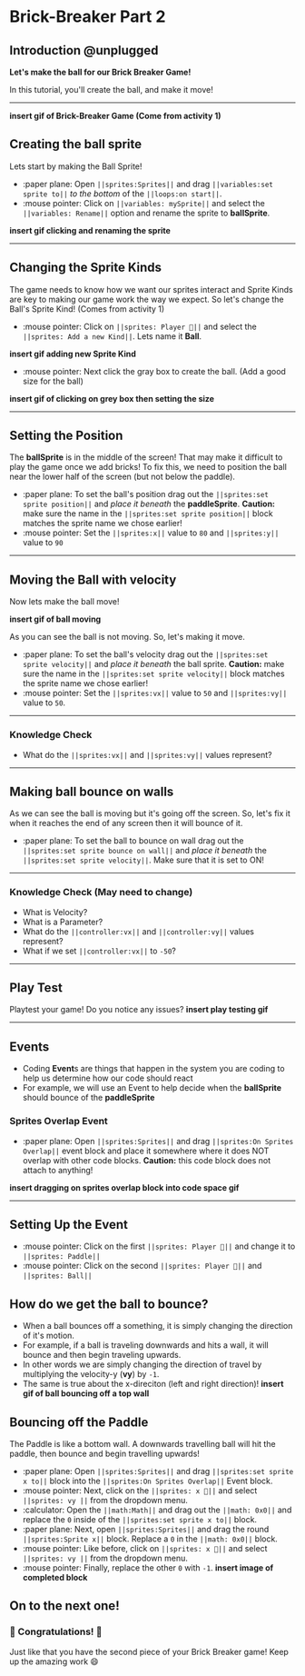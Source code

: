 # Brick-Breaker Part 2

## Introduction @unplugged

**Let's make the ball for our Brick Breaker Game!**

In this tutorial, you'll create the ball, and make it move!

---

**insert gif of Brick-Breaker Game (Come from activity 1)**

## Creating the ball sprite

Lets start by making the Ball Sprite!

- :paper plane: Open `||sprites:Sprites||` and drag `||variables:set sprite to||` _to the bottom_ of the `||loops:on start||`.
- :mouse pointer: Click on `||variables: mySprite||` and select the `||variables: Rename||` option
  and rename the sprite to **ballSprite**.

**insert gif clicking and renaming the sprite**

---

## Changing the Sprite Kinds

The game needs to know how we want our sprites interact and Sprite Kinds are key to making our game work the way we expect. So let's change the Ball's Sprite Kind! (Comes from activity 1)

- :mouse pointer: Click on `||sprites: Player 🔽||` and select the `||sprites: Add a new Kind||`.
  Lets name it **Ball**.

**insert gif adding new Sprite Kind**

- :mouse pointer: Next click the gray box to create the ball. (Add a good size for the ball)

**insert gif of clicking on grey box then setting the size**

---

## Setting the Position

The **ballSprite** is in the middle of the screen! That may make it difficult to play the game once we add bricks!
To fix this, we need to position the ball near the lower half of the screen (but not below the paddle).

- :paper plane: To set the ball's position drag out the  ``||sprites:set sprite position||`` and *place it beneath* the **paddleSprite**.
  **Caution:** make sure the name in the ``||sprites:set sprite position||`` block matches the sprite name we chose earlier!
- :mouse pointer: Set the ``||sprites:x||`` value to `80` and ``||sprites:y||`` value to `90`

---

## Moving the Ball with velocity

Now lets make the ball move!

**insert gif of ball moving**

As you can see the ball is not moving. So, let's making it move.

- :paper plane: To set the ball's velocity drag out the `||sprites:set sprite velocity||` and _place it beneath_ the ball sprite.
  **Caution:** make sure the name in the `||sprites:set sprite velocity||` block matches the sprite name we chose earlier!
- :mouse pointer: Set the `||sprites:vx||` value to `50` and `||sprites:vy||` value to `50`.

---

### Knowledge Check

- What do the `||sprites:vx||` and `||sprites:vy||` values represent?

---

## Making ball bounce on walls

As we can see the ball is moving but it's going off the screen. So, let's fix it when it reaches the end of any screen then it will bounce of it.

- :paper plane: To set the ball to bounce on wall drag out the `||sprites:set sprite bounce on wall||` and _place it beneath_ the `||sprites:set sprite velocity||`.
  Make sure that it is set to ON!

---

### Knowledge Check (May need to change)

- What is Velocity?
- What is a Parameter?
- What do the `||controller:vx||` and `||controller:vy||` values represent?
- What if we set `||controller:vx||` to `-50`?

---

## Play Test

Playtest your game! Do you notice any issues?
**insert play testing gif**

---

## Events
- Coding **Event**s are things that happen in the system you are coding to help us determine how our code should react
- For example, we will use an Event to help decide when the **ballSprite** should bounce of the **paddleSprite**

### Sprites Overlap Event
- :paper plane: Open `||sprites:Sprites||` and drag `||sprites:On Sprites Overlap||` event block and place it somewhere where it does NOT overlap with other code blocks.
**Caution:** this code block does not attach to anything!

**insert dragging on sprites overlap block into code space gif**

---

## Setting Up the Event
- :mouse pointer: Click on the first `||sprites: Player 🔽||` and change it to `||sprites: Paddle||`
- :mouse pointer: Click on the second `||sprites: Player 🔽||` and `||sprites: Ball||`


## How do we get the ball to bounce?
- When a ball bounces off a something, it is simply changing the direction of it's motion.
- For example, if a ball is traveling downwards and hits a wall, it will bounce and then begin traveling upwards.
- In other words we are simply changing the direction of travel by multiplying the velocity-y (**vy**) by `-1`.
- The same is true about the x-direciton (left and right direction)!
**insert gif of ball bouncing off a top wall**

## Bouncing off the Paddle
The Paddle is like a bottom wall. A downwards travelling ball will hit the paddle, then bounce and begin travelling upwards!
- :paper plane: Open `||sprites:Sprites||` and drag `||sprites:set sprite x to||` block into the `||sprites:On Sprites Overlap||` Event block.
- :mouse pointer: Next, click on the `||sprites: x 🔽||` and select `||sprites: vy ||` from the dropdown menu.
- :calculator: Open the `||math:Math||` and drag out the `||math: 0x0||` and replace the `0` inside of the `||sprites:set sprite x to||` block.
- :paper plane: Next, open `||sprites:Sprites||` and drag the round `||sprites:Sprite x||` block. Replace a `0` in the `||math: 0x0||` block.
- :mouse pointer: Like before, click on `||sprites: x 🔽||` and select `||sprites: vy ||` from the dropdown menu.
- :mouse pointer: Finally, replace the other `0` with `-1`.
**insert image of completed block**



## On to the next one!

### 🎊 Congratulations! 🎊

Just like that you have the second piece of your Brick Breaker game! Keep up the amazing work 😄